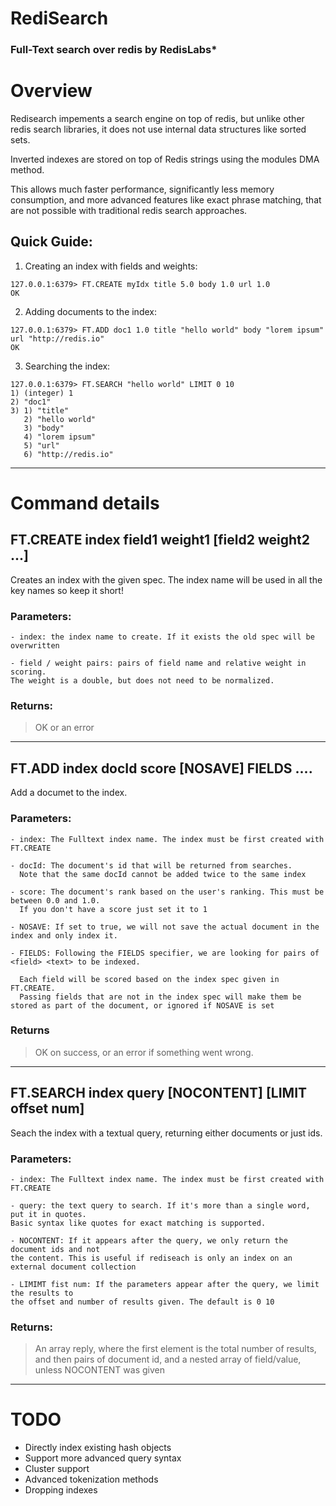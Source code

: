 # RediSearch 
### Full-Text search over redis by RedisLabs*

# Overview

Redisearch impements a search engine on top of redis, but unlike other redis 
search libraries, it does not use internal data structures like sorted sets.

Inverted indexes are stored on top of Redis strings using the modules DMA method.

This allows much faster performance, significantly less memory consumption, and
more advanced features like exact phrase matching, that are not possible with 
traditional redis search approaches. 

## Quick Guide:

1. Creating an index with fields and weights:
```
127.0.0.1:6379> FT.CREATE myIdx title 5.0 body 1.0 url 1.0
OK 
``` 

2. Adding documents to the index:
```
127.0.0.1:6379> FT.ADD doc1 1.0 title "hello world" body "lorem ipsum" url "http://redis.io"
OK
```

3. Searching the index:
```
127.0.0.1:6379> FT.SEARCH "hello world" LIMIT 0 10
1) (integer) 1
2) "doc1"
3) 1) "title"
   2) "hello world"
   3) "body"
   4) "lorem ipsum"
   5) "url"
   6) "http://redis.io"
```

---- 

# Command details

## FT.CREATE index field1 weight1 [field2 weight2 ...]

Creates an index with the given spec. The index name will be used in all the key names
so keep it short!

### Parameters:

    - index: the index name to create. If it exists the old spec will be overwritten
    
    - field / weight pairs: pairs of field name and relative weight in scoring. 
    The weight is a double, but does not need to be normalized.

### Returns:
> OK or an error

----

## FT.ADD index docId score [NOSAVE] FIELDS <field> <text> ....

Add a documet to the index.

### Parameters:

    - index: The Fulltext index name. The index must be first created with FT.CREATE

    - docId: The document's id that will be returned from searches. 
      Note that the same docId cannot be added twice to the same index

    - score: The document's rank based on the user's ranking. This must be between 0.0 and 1.0. 
      If you don't have a score just set it to 1

    - NOSAVE: If set to true, we will not save the actual document in the index and only index it.
    
    - FIELDS: Following the FIELDS specifier, we are looking for pairs of <field> <text> to be indexed.
    
      Each field will be scored based on the index spec given in FT.CREATE. 
      Passing fields that are not in the index spec will make them be stored as part of the document, or ignored if NOSAVE is set 
    
### Returns
> OK on success, or an error if something went wrong.

----

## FT.SEARCH index query [NOCONTENT] [LIMIT offset num] 
Seach the index with a textual query, returning either documents or just ids.

### Parameters:
    - index: The Fulltext index name. The index must be first created with FT.CREATE

    - query: the text query to search. If it's more than a single word, put it in quotes.
    Basic syntax like quotes for exact matching is supported.

    - NOCONTENT: If it appears after the query, we only return the document ids and not 
    the content. This is useful if rediseach is only an index on an external document collection

    - LIMIMT fist num: If the parameters appear after the query, we limit the results to 
    the offset and number of results given. The default is 0 10

### Returns:

> An array reply, where the first element is the total number of results, and then pairs of
> document id, and a nested array of field/value, unless NOCONTENT was given
   
----
   
# TODO
* Directly index existing hash objects
* Support more advanced query syntax
* Cluster support
* Advanced tokenization methods
* Dropping indexes

